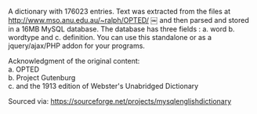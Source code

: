 A dictionary with 176023 entries. Text was extracted from the files at http://www.mso.anu.edu.au/~ralph/OPTED/ ￼ and then parsed and stored in a 16MB MySQL database. The database has three fields : a. word b. wordtype and c. definition. You can use this standalone or as a jquery/ajax/PHP addon for your programs.

Acknowledgment of the original content:  
a. OPTED  
b. Project Gutenburg  
c. and the 1913 edition of Webster's Unabridged Dictionary  

Sourced via: https://sourceforge.net/projects/mysqlenglishdictionary
